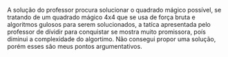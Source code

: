 A solução do professor procura solucionar o quadrado mágico possível, se tratando de um quadrado mágico 4x4 que se usa de força bruta e algoritmos gulosos para serem solucionados, a tatíca apresentada pelo professor de dívidir para conquistar se mostra muito promissora, poís diminui a complexidade do algortimo. Não consegui propor uma solução, porém esses são meus pontos argumentativos.